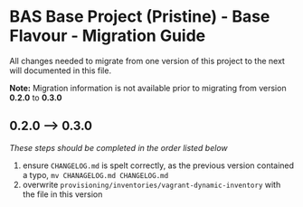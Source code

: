 # BAS Base Project (Pristine) - Base Flavour - Migration Guide

All changes needed to migrate from one version of this project to the next will documented in this file.

**Note:** Migration information is not available prior to migrating from version **0.2.0** to **0.3.0**

## 0.2.0 --> 0.3.0

*These steps should be completed in the order listed below*

1. ensure `CHANGELOG.md` is spelt correctly, as the previous version contained a typo, `mv CHANAGELOG.md CHANGELOG.md`
2. overwrite `provisioning/inventories/vagrant-dynamic-inventory` with the file in this version
